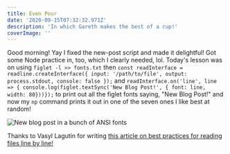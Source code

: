 ```yaml
---
title: Even Pour
date: '2020-09-15T07:32:32.971Z'
description: 'In which Gareth makes the best of a cup!'
coverImage: ''
---
```


Good morning! Yay I fixed the new-post script and made it delightful! Got some Node practice in, too, which I clearly needed, lol. Today's lesson was on using `figlet -l >> fonts.txt` then `const readInterface = readline.createInterface({ input: '/path/to/file', output: process.stdout, console: false });` and `readInterface.on('line', line => { console.log(figlet.textSync('New Blog Post!', { font: line, width: 80}))});` to print out all the figlet fonts saying, "New Blog Post!" and now my `np` command prints it out in one of the seven ones I like best at random!

![New blog post in a bunch of ANSI fonts](/newPostFonts.png)

Thanks to Vasyl Lagutin for writing [this article on best practices for reading files line by line!](https://stackabuse.com/reading-a-file-line-by-line-in-node-js/)
